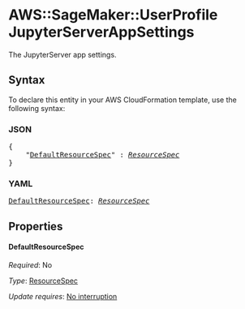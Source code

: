 # AWS::SageMaker::UserProfile JupyterServerAppSettings

The JupyterServer app settings.

## Syntax

To declare this entity in your AWS CloudFormation template, use the following syntax:

### JSON

<pre>
{
    "<a href="#defaultresourcespec" title="DefaultResourceSpec">DefaultResourceSpec</a>" : <i><a href="resourcespec.md">ResourceSpec</a></i>
}
</pre>

### YAML

<pre>
<a href="#defaultresourcespec" title="DefaultResourceSpec">DefaultResourceSpec</a>: <i><a href="resourcespec.md">ResourceSpec</a></i>
</pre>

## Properties

#### DefaultResourceSpec

_Required_: No

_Type_: <a href="resourcespec.md">ResourceSpec</a>

_Update requires_: [No interruption](https://docs.aws.amazon.com/AWSCloudFormation/latest/UserGuide/using-cfn-updating-stacks-update-behaviors.html#update-no-interrupt)

